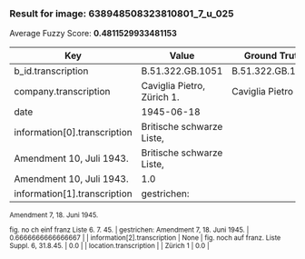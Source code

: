 ### Result for image: 638948508323810801_7_u_025
Average Fuzzy Score: **0.4811529933481153**
<small>

| Key | Value | Ground Truth | Score |
| --- | --- | --- | --- |
| b_id.transcription | B.51.322.GB.1051 | B.51.322.GB.1051. | 0.9696969696969697 |
| company.transcription | Caviglia Pietro, Zürich 1. | Caviglia Pietro | 0.7317073170731707 |
| date | 1945-06-18 |  | 0.0 |
| information[0].transcription | Britische schwarze Liste,
Amendment 10, Juli 1943. | Britische schwarze Liste,
Amendment 10, Juli 1943. | 1.0 |
| information[1].transcription | gestrichen:
Amendment 7, 18. Juni 1945.

fig. no ch einf franz Liste 6. 7. 45. | gestrichen:
Amendment 7, 18. Juni 1945. | 0.6666666666666667 |
| information[2].transcription | None | fig. noch auf franz. Liste Suppl. 6, 31.8.45. | 0.0 |
| location.transcription |  | Zürich 1 | 0.0 |

</small>
